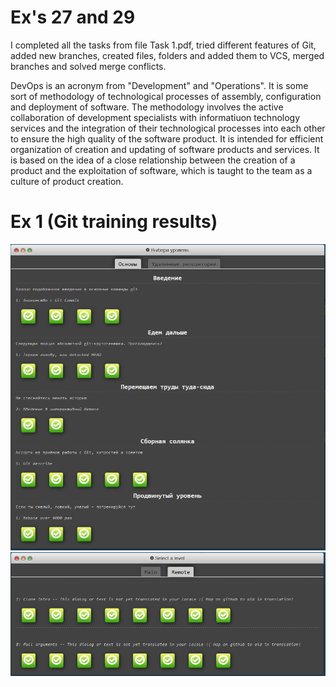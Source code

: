 # Ex's 27 and 29
I completed all the tasks from file Task 1.pdf, tried different features of Git, added new branches, created files, folders and added them to VCS, merged branches and solved merge conflicts.

DevOps is an acronym from "Development" and "Operations". It is some sort of methodology of technological processes of assembly, configuration and deployment of software. The methodology involves the active collaboration of development specialists with informatiuon technology services and the integration of their technological processes into each other to ensure the high quality of the software product. It is intended for efficient organization of creation and updating of software products and services. It is based on the idea of a close relationship between the creation of a product and the exploitation of software, which is taught to the team as a culture of product creation. 

# Ex 1 (Git training results)
![Results_1](./screenshots/GitTraining1.png)
![Results_2](./screenshots/GitTraining2.png)